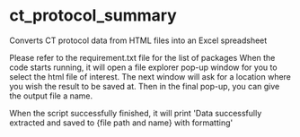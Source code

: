 # ct_protocol_summary
Converts CT protocol data from HTML files into an Excel spreadsheet

Please refer to the requirement.txt file for the list of packages
When the code starts running, it will open a file explorer pop-up window for you to select the html file of interest.
The next window will ask for a location where you wish the result to be saved at.
Then in the final pop-up, you can give the output file a name.

When the script successfully finished, it will print 'Data successfully extracted and saved to {file path and name} with formatting'
